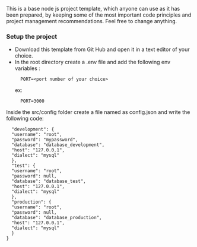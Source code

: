 This is a base node js project template, which anyone can use as it has been prepared, by keeping some of the most important code principles and project management recommendations. 
Feel free to change anything.
### Setup the project
- Download this template from Git Hub and open it in a text editor of your choice.
- In the root directory create a .env file and add the following env variables :
  ```
    PORT=<port number of your choice>
  ```
  ex:
  ```
    PORT=3000
  ```
Inside the src/config folder create a file named as config.json and write the
following code:
```{
  "development": {
  "username": "root",
  "password": "mypassword",
  "database": "database_development",
  "host": "127.0.0.1",
  "dialect": "mysql"
  },
  "test": {
  "username": "root",
  "password": null,
  "database": "database_test",
  "host": "127.0.0.1",
  "dialect": "mysql"
  },
  "production": {
  "username": "root",
  "password": null,
  "database": "database_production",
  "host": "127.0.0.1",
  "dialect": "mysql"
  }
}
```
